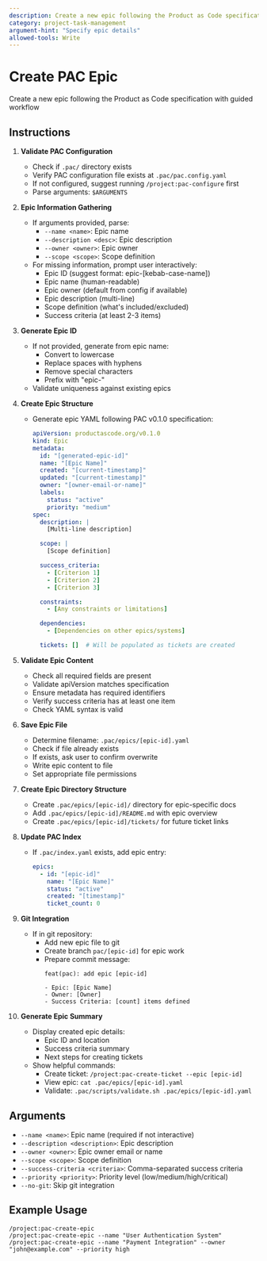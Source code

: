 ```yaml
---
description: Create a new epic following the Product as Code specification with guided workflow
category: project-task-management
argument-hint: "Specify epic details"
allowed-tools: Write
---
```


# Create PAC Epic

Create a new epic following the Product as Code specification with guided workflow

## Instructions

1. **Validate PAC Configuration**
   - Check if `.pac/` directory exists
   - Verify PAC configuration file exists at `.pac/pac.config.yaml`
   - If not configured, suggest running `/project:pac-configure` first
   - Parse arguments: `$ARGUMENTS`

2. **Epic Information Gathering**
   - If arguments provided, parse:
     - `--name <name>`: Epic name
     - `--description <desc>`: Epic description
     - `--owner <owner>`: Epic owner
     - `--scope <scope>`: Scope definition
   - For missing information, prompt user interactively:
     - Epic ID (suggest format: epic-[kebab-case-name])
     - Epic name (human-readable)
     - Epic owner (default from config if available)
     - Epic description (multi-line)
     - Scope definition (what's included/excluded)
     - Success criteria (at least 2-3 items)

3. **Generate Epic ID**
   - If not provided, generate from epic name:
     - Convert to lowercase
     - Replace spaces with hyphens
     - Remove special characters
     - Prefix with "epic-"
   - Validate uniqueness against existing epics

4. **Create Epic Structure**
   - Generate epic YAML following PAC v0.1.0 specification:
     ```yaml
     apiVersion: productascode.org/v0.1.0
     kind: Epic
     metadata:
       id: "[generated-epic-id]"
       name: "[Epic Name]"
       created: "[current-timestamp]"
       updated: "[current-timestamp]"
       owner: "[owner-email-or-name]"
       labels:
         status: "active"
         priority: "medium"
     spec:
       description: |
         [Multi-line description]

       scope: |
         [Scope definition]

       success_criteria:
         - [Criterion 1]
         - [Criterion 2]
         - [Criterion 3]

       constraints:
         - [Any constraints or limitations]

       dependencies:
         - [Dependencies on other epics/systems]

       tickets: []  # Will be populated as tickets are created
     ```

5. **Validate Epic Content**
   - Check all required fields are present
   - Validate apiVersion matches specification
   - Ensure metadata has required identifiers
   - Verify success criteria has at least one item
   - Check YAML syntax is valid

6. **Save Epic File**
   - Determine filename: `.pac/epics/[epic-id].yaml`
   - Check if file already exists
   - If exists, ask user to confirm overwrite
   - Write epic content to file
   - Set appropriate file permissions

7. **Create Epic Directory Structure**
   - Create `.pac/epics/[epic-id]/` directory for epic-specific docs
   - Add `.pac/epics/[epic-id]/README.md` with epic overview
   - Create `.pac/epics/[epic-id]/tickets/` for future ticket links

8. **Update PAC Index**
   - If `.pac/index.yaml` exists, add epic entry:
     ```yaml
     epics:
       - id: "[epic-id]"
         name: "[Epic Name]"
         status: "active"
         created: "[timestamp]"
         ticket_count: 0
     ```

9. **Git Integration**
   - If in git repository:
     - Add new epic file to git
     - Create branch `pac/[epic-id]` for epic work
     - Prepare commit message:
       ```
       feat(pac): add epic [epic-id]

       - Epic: [Epic Name]
       - Owner: [Owner]
       - Success Criteria: [count] items defined
       ```

10. **Generate Epic Summary**
    - Display created epic details:
      - Epic ID and location
      - Success criteria summary
      - Next steps for creating tickets
    - Show helpful commands:
      - Create ticket: `/project:pac-create-ticket --epic [epic-id]`
      - View epic: `cat .pac/epics/[epic-id].yaml`
      - Validate: `.pac/scripts/validate.sh .pac/epics/[epic-id].yaml`

## Arguments

- `--name <name>`: Epic name (required if not interactive)
- `--description <description>`: Epic description
- `--owner <owner>`: Epic owner email or name
- `--scope <scope>`: Scope definition
- `--success-criteria <criteria>`: Comma-separated success criteria
- `--priority <priority>`: Priority level (low/medium/high/critical)
- `--no-git`: Skip git integration

## Example Usage

```
/project:pac-create-epic
/project:pac-create-epic --name "User Authentication System"
/project:pac-create-epic --name "Payment Integration" --owner "john@example.com" --priority high
```

